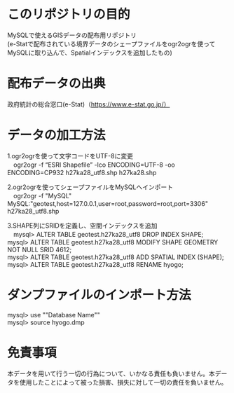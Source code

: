 # このリポジトリの目的
MySQLで使えるGISデータの配布用リポジトリ<br>
(e-Statで配布されている境界データのシェープファイルをogr2ogrを使ってMySQLに取り込んで、Spatialインデックスを追加したもの)

# 配布データの出典
政府統計の総合窓口(e-Stat)（https://www.e-stat.go.jp/）<br>

# データの加工方法
1.ogr2ogrを使って文字コードをUTF-8に変更<br>
　ogr2ogr -f “ESRI Shapefile” -lco ENCODING=UTF-8 -oo ENCODING=CP932 h27ka28_utf8.shp h27ka28.shp

2.ogr2ogrを使ってシェープファイルをMySQLへインポート<br>
　ogr2ogr -f "MySQL" MySQL:"geotest,host=127.0.0.1,user=root,password=root,port=3306" h27ka28_utf8.shp

3.SHAPE列にSRIDを定義し、空間インデックスを追加<br>
　mysql> ALTER TABLE geotest.h27ka28_utf8 DROP INDEX SHAPE;<br>
  mysql> ALTER TABLE geotest.h27ka28_utf8 MODIFY SHAPE GEOMETRY NOT NULL SRID 4612;<br>
  mysql> ALTER TABLE geotest.h27ka28_utf8 ADD SPATIAL INDEX (SHAPE);<br>
  mysql> ALTER TABLE geotest.h27ka28_utf8 RENAME hyogo;<br>

# ダンプファイルのインポート方法
mysql> use ""Database Name""<br>
mysql> source hyogo.dmp

# 免責事項
本データを用いて行う一切の行為について、いかなる責任も負いません。本データを使用したことによって被った損害、損失に対して一切の責任を負いません。
